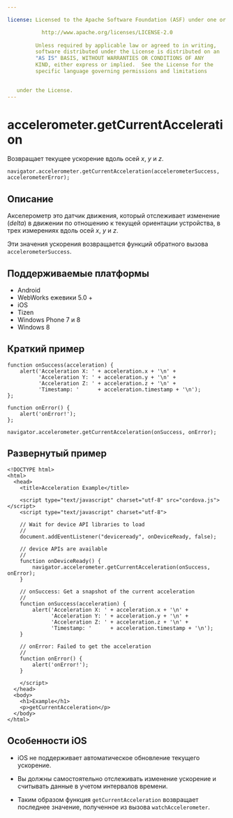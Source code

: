```yaml
---

license: Licensed to the Apache Software Foundation (ASF) under one or more contributor license agreements. See the NOTICE file distributed with this work for additional information regarding copyright ownership. The ASF licenses this file to you under the Apache License, Version 2.0 (the "License"); you may not use this file except in compliance with the License. You may obtain a copy of the License at

           http://www.apache.org/licenses/LICENSE-2.0
    
         Unless required by applicable law or agreed to in writing,
         software distributed under the License is distributed on an
         "AS IS" BASIS, WITHOUT WARRANTIES OR CONDITIONS OF ANY
         KIND, either express or implied.  See the License for the
         specific language governing permissions and limitations
    

   under the License.
---
```


# accelerometer.getCurrentAcceleration

Возвращает текущее ускорение вдоль осей *x*, *y* и *z*.

    navigator.accelerometer.getCurrentAcceleration(accelerometerSuccess, accelerometerError);
    

## Описание

Акселерометр это датчик движения, который отслеживает изменение (*delta*) в движении по отношению к текущей ориентации устройства, в трех измерениях вдоль осей *x*, *y* и *z*.

Эти значения ускорения возвращается функций обратного вызова `accelerometerSuccess`.

## Поддерживаемые платформы

*   Android
*   WebWorks ежевики 5.0 +
*   iOS
*   Tizen
*   Windows Phone 7 и 8
*   Windows 8

## Краткий пример

    function onSuccess(acceleration) {
        alert('Acceleration X: ' + acceleration.x + '\n' +
              'Acceleration Y: ' + acceleration.y + '\n' +
              'Acceleration Z: ' + acceleration.z + '\n' +
              'Timestamp: '      + acceleration.timestamp + '\n');
    };
    
    function onError() {
        alert('onError!');
    };
    
    navigator.accelerometer.getCurrentAcceleration(onSuccess, onError);
    

## Развернутый пример

    <!DOCTYPE html>
    <html>
      <head>
        <title>Acceleration Example</title>
    
        <script type="text/javascript" charset="utf-8" src="cordova.js"></script>
        <script type="text/javascript" charset="utf-8">
    
        // Wait for device API libraries to load
        //
        document.addEventListener("deviceready", onDeviceReady, false);
    
        // device APIs are available
        //
        function onDeviceReady() {
            navigator.accelerometer.getCurrentAcceleration(onSuccess, onError);
        }
    
        // onSuccess: Get a snapshot of the current acceleration
        //
        function onSuccess(acceleration) {
            alert('Acceleration X: ' + acceleration.x + '\n' +
                  'Acceleration Y: ' + acceleration.y + '\n' +
                  'Acceleration Z: ' + acceleration.z + '\n' +
                  'Timestamp: '      + acceleration.timestamp + '\n');
        }
    
        // onError: Failed to get the acceleration
        //
        function onError() {
            alert('onError!');
        }
    
        </script>
      </head>
      <body>
        <h1>Example</h1>
        <p>getCurrentAcceleration</p>
      </body>
    </html>
    

## Особенности iOS

*   iOS не поддерживает автоматическое обновление текущего ускорение.

*   Вы должны самостоятельно отслеживать изменение ускорение и считывать данные в учетом интервалов времени.

*   Таким образом функция `getCurrentAcceleration` возвращает последнее значение, полученное из вызова `watchAccelerometer`.